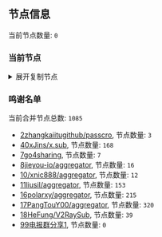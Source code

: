 
## 节点信息
当前节点数量: `0`
### 当前节点
<details>
  <summary>展开复制节点</summary>

    

</details>

### 鸣谢名单
当前合并节点总数: `1085`
- [2zhangkaiitugithub/passcro](https://github.com/zhangkaiitugithub/passcro), 节点数量: `3`
- [40xJins/x.sub](https://github.com/0xJins/x.sub), 节点数量: `168`
- [7go4sharing](https://github.com/go4sharing), 节点数量: `7`
- [8jieyou-io/aggregator](https://github.com/jieyou-io/aggregator), 节点数量: `16`
- [10/xnic888/aggregator](https://github.com/xnic888/aggregator), 节点数量: `12`
- [11liusil/aggregator](https://github.com/liusil/aggregator), 节点数量: `153`
- [16polarxy/aggregator](https://github.com/polarxy/aggregator), 节点数量: `215`
- [17PangTouY00/aggregator](https://github.com/PangTouY00/aggregator), 节点数量: `320`
- [18HeFung/V2RaySub](https://github.com/HeFung/V2RaySub), 节点数量: `39`
- [99电报群分享1](https://github.com/cdddbc/getAirport), 节点数量: `0`


